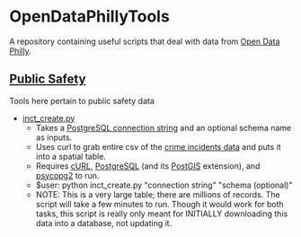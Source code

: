 # OpenDataPhillyTools
A repository containing useful scripts that deal with data from [Open Data Philly](https://www.opendataphilly.org/).

## [Public Safety](https://github.com/cfh294/OpenDataPhillyTools/tree/master/Public%20Safety)
Tools here pertain to public safety data

* [inct_create.py](https://github.com/cfh294/OpenDataPhillyTools/blob/master/Public%20Safety/inct2db_create.py)
    - Takes a [PostgreSQL connection string](https://wiki.postgresql.org/wiki/Using_psycopg2_with_PostgreSQL#Connect_to_Postgres) and an optional schema name as inputs.
    - Uses curl to grab entire csv of the [crime incidents data](https://www.opendataphilly.org/dataset/crime-incidents) and puts it into a spatial table.
    - Requires [cURL](https://curl.haxx.se/), [PostgreSQL](https://www.postgresql.org/) (and its [PostGIS](http://www.postgis.net/) extension), and [psycopg2](http://initd.org/psycopg/) to run.
    - $user: python inct_create.py "connection string" "schema (optional)"
    - NOTE: This is a very large table; there are millions of records. The script will take a few minutes to run. Though it would work for both tasks, this script is really only meant for INITIALLY downloading this data into a database, not updating it.



